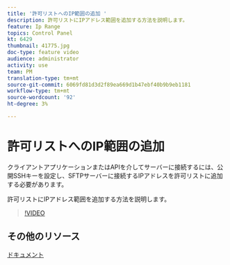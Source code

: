 ```yaml
---
title: '許可リストへのIP範囲の追加 '
description: 許可リストにIPアドレス範囲を追加する方法を説明します。
feature: Ip Range
topics: Control Panel
kt: 6429
thumbnail: 41775.jpg
doc-type: feature video
audience: administrator
activity: use
team: PM
translation-type: tm+mt
source-git-commit: 6069fd81d3d2f89ea669d1b47ebf40b9b9eb1181
workflow-type: tm+mt
source-wordcount: '92'
ht-degree: 3%

---
```



# 許可リストへのIP範囲の追加

クライアントアプリケーションまたはAPIを介してサーバーに接続するには、公開SSHキーを設定し、SFTPサーバーに接続するIPアドレスを許可リストに追加する必要があります。

許可リストにIPアドレス範囲を追加する方法を説明します。

>[!VIDEO](https://video.tv.adobe.com/v/41775?quality=12)

## その他のリソース

[ドキュメント](https://docs.adobe.com/content/help/en/control-panel/using/sftp-management/ip-range-allow-listing.html)
